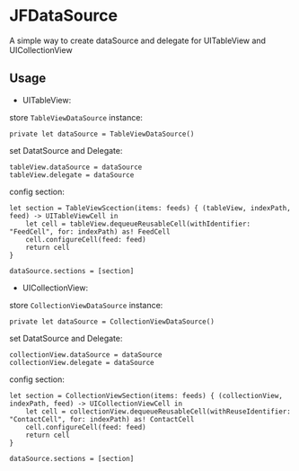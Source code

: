 # JFDataSource
A simple way to create dataSource and delegate for UITableView and UICollectionView

## Usage

- UITableView:

store  `TableViewDataSource` instance:
```
private let dataSource = TableViewDataSource()
```

set DatatSource and Delegate:
```
tableView.dataSource = dataSource
tableView.delegate = dataSource
```

config section:
```
let section = TableViewScection(items: feeds) { (tableView, indexPath, feed) -> UITableViewCell in
    let cell = tableView.dequeueReusableCell(withIdentifier: "FeedCell", for: indexPath) as! FeedCell
    cell.configureCell(feed: feed)
    return cell
}

dataSource.sections = [section]
```

- UICollectionView:

store  `CollectionViewDataSource` instance:
```
private let dataSource = CollectionViewDataSource()
```

set DatatSource and Delegate:
```
collectionView.dataSource = dataSource
collectionView.delegate = dataSource
```

config section:
```
let section = CollectionViewSection(items: feeds) { (collectionView, indexPath, feed) -> UICollectionViewCell in
    let cell = collectionView.dequeueReusableCell(withReuseIdentifier: "ContactCell", for: indexPath) as! ContactCell
    cell.configureCell(feed: feed)
    return cell
}

dataSource.sections = [section]
```

